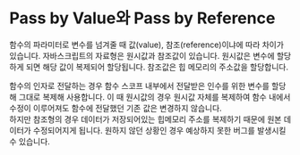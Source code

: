 # Pass by Value와 Pass by Reference

함수의 파라미터로 변수를 넘겨줄 때 값(value), 참조(reference)이냐에 따라 차이가 있습니다.
자바스크립트의 자료형은 원시값과 참조값이 있습니다. 원시값은 변수에 할당하게 되면 해당 값이 복제되어 할당됩니다. 참조값은 힙 메모리의 주소값을 할당합니다.

함수의 인자로 전달하는 경우 함수 스코프 내부에서 전달받은 인수를 위한 변수를 할당해 그대로 복제해 사용합니다. 이 때 원시값의 경우 원시값 자체를 복제하여 함수 내에서 수정이 이루어져도 함수에 전달했던 기존 값은 변경하지 않습니다.  
하지만 참조형의 경우 데이터가 저장되어있는 힙메모리 주소를 복제하기 때문에 원본 데이터가 수정되어지게 됩니다. 원하지 않던 상황인 경우 예상하지 못한 버그를 발생시킬 수 있습니다.
